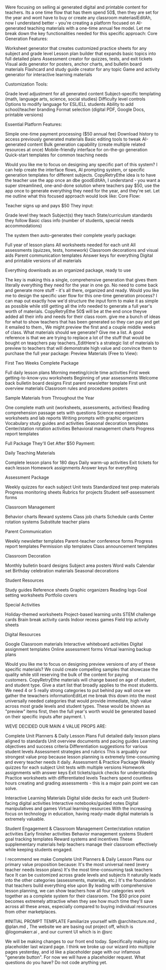 Were focusing on selling ai generated digital and printable content for teachers. Its a one time flow that has them spend 50$, then they are set for the year and wont have to buy or create any classroom materiaslEditAh, now I understand better - you're creating a platform focused on AI-generated teaching materials with a one-time annual fee model. Let me break down the key functionalities needed for this specific approach:
Core Generation Features:

Worksheet generator that creates customized practice sheets for any subject and grade level
Lesson plan builder that expands basic topics into full detailed plans
Assessment creator for quizzes, tests, and exit tickets
Visual aids generator for posters, anchor charts, and bulletin board materials
Flashcard and study guide creator for any topic
Game and activity generator for interactive learning materials

Customization Tools:

Grade level adjustment for all generated content
Subject-specific templating (math, language arts, science, social studies)
Difficulty level controls
Options to modify language for ESL/ELL students
Ability to add school/teacher branding
Format selection (digital PDF, Google Docs, printable versions)

Essential Platform Features:

Simple one-time payment processing ($50 annual fee)
Download history to access previously generated materials
Basic editing tools to tweak AI-generated content
Bulk generation capability (create multiple related resources at once)
Mobile-friendly interface for on-the-go generation
Quick-start templates for common teaching needs

Would you like me to focus on designing any specific part of this system? I can help create the interface flows, AI prompting system, or specific generation templates for different subjects. CopyRetryEthe idea is to have the teacher use the app once an dbe goodEditAh, I understand - you want a super streamlined, one-and-done solution where teachers pay $50, use the app once to generate everything they need for the year, and they're set. Let me outline what this focused approach would look like:
Core Flow:

Teacher signs up and pays $50
They input:

Grade level they teach
Subject(s) they teach
State/curriculum standards they follow
Basic class info (number of students, special needs accommodations)


The system then auto-generates their complete yearly package:

Full year of lesson plans
All worksheets needed for each unit
All assessments (quizzes, tests, homework)
Classroom decorations and visual aids
Parent communication templates
Answer keys for everything
Digital and printable versions of all materials


Everything downloads as an organized package, ready to use

The key is making this a single, comprehensive generation that gives them literally everything they need for the year in one go. No need to come back and generate more stuff - it's all there, organized and ready.
Would you like me to design the specific user flow for this one-time generation process? I can map out exactly how we'd structure the input form to make it as simple as possible while still getting all the info needed to generate a full year's worth of materials. CopyRetryEthe 50$ will be at the end once theyve added all their info and needs for their class room. give me a bunch of ideas for what to show teachers that has been generated so they can pay and get it emailed to them., We might preview the first and a couple middle weeks of class. What materials should we generate? Give me a list. A good reference is that we are trying to replace a lot of the stuff that would be bought on teaqchers pay teachers.,EditHere's a strategic list of materials to preview to teachers that will demonstrate high value and convince them to purchase the full year package:
Preview Materials (Free to View):

First Two Weeks Complete Package


Full daily lesson plans
Morning meeting/circle time activities
First week getting-to-know-you worksheets
Beginning of year assessments
Welcome back bulletin board designs
First parent newsletter template
First unit overview materials
Classroom rules and procedures posters


Sample Materials from Throughout the Year


One complete math unit (worksheets, assessments, activities)
Reading comprehension passage sets with questions
Science experiment worksheets and lab reports
Writing prompts with graphic organizers
Vocabulary study guides and activities
Seasonal decoration templates
Center/station rotation activities
Behavioral management charts
Progress report templates

Full Package They'll Get After $50 Payment:

Daily Teaching Materials


Complete lesson plans for 180 days
Daily warm-up activities
Exit tickets for each lesson
Homework assignments
Answer keys for everything


Assessment Package


Weekly quizzes for each subject
Unit tests
Standardized test prep materials
Progress monitoring sheets
Rubrics for projects
Student self-assessment forms


Classroom Management


Behavior charts
Reward systems
Class job charts
Schedule cards
Center rotation systems
Substitute teacher plans


Parent Communication


Weekly newsletter templates
Parent-teacher conference forms
Progress report templates
Permission slip templates
Class announcement templates


Classroom Decoration


Monthly bulletin board designs
Subject area posters
Word walls
Calendar set
Birthday celebration materials
Seasonal decorations


Student Resources


Study guides
Reference sheets
Graphic organizers
Reading logs
Goal setting worksheets
Portfolio covers


Special Activities


Holiday-themed worksheets
Project-based learning units
STEM challenge cards
Brain break activity cards
Indoor recess games
Field trip activity sheets


Digital Resources


Google Classroom materials
Interactive whiteboard activities
Digital assignment templates
Online assessment forms
Virtual learning backup plans

Would you like me to focus on designing preview versions of any of these specific materials? We could create compelling samples that showcase the quality while still reserving the bulk of the content for paying customers. CopyRetryEthe materials will change based on age of student, and student type. Give a start list that broadly applies to the most students. We need 4 or 5 really strong categories to put behind pay wall once we gather the tewachers informationEditLet me break this down into the most universally needed categories that would provide immediate, high value across most grade levels and student types. These would be shown as "preview" items first, then the full year's worth would be generated based on their specific inputs after payment.
\



WEVE DECIDED OUR MAIN 4 VALUE PROPS ARE:

Complete Unit Planners & Daily Lesson Plans
    Full detailed daily lesson plans aligned to standards
    Unit overview documents and pacing guides
    Learning objectives and success criteria
    Differentiation suggestions for various student levels
    Assessment strategies and rubrics
        This is arguably our strongest value prop because lesson planning is extremely time-consuming and every teacher needs it daily.
Assessment & Practice Package
    Weekly quizzes for each subject
    Unit tests with multiple versions
    Homework assignments with answer keys
    Exit tickets/quick checks for understanding
    Practice worksheets with differentiated levels
        Teachers spend countless hours creating and grading assessments - this is a major pain point we can solve.
        
Interactive Learning Materials
    Digital slide decks for each unit
    Student-facing digital activities
    Interactive notebooks/guided notes
    Digital manipulatives and games
    Virtual learning resources
        With the increasing focus on technology in education, having ready-made digital materials is extremely valuable.

Student Engagement & Classroom Management
    Center/station rotation activities
    Early finisher activities
    Behavior management systems
    Student goal tracking templates
    Reward systems and incentives
        These supplementary materials help teachers manage their classroom effectively while keeping students engaged.

I recommend we make Complete Unit Planners & Daily Lesson Plans our primary value proposition because:
It's the most universal need (every teacher needs lesson plans)
It's the most time-consuming task teachers face
It can be customized across grade levels and subjects
It naturally leads into the other categories (assessments, materials, etc.)
It's the foundation that teachers build everything else upon
By leading with comprehensive lesson planning, we can show teachers how all four categories work together as a complete system for their classroom. The $50 price point becomes extremely attractive when they see how much time they'll save across all these areas, especially compared to buying individual resources from other marketplaces.






#INITIAL PROMPT TEMPLATE
Familiarize yourself with @architecture.md , @plan.md , The website we are basing out project off, which is @logomakerr.ai , and our current UI which is in @src 

We will be making changes to our front end today. Specifically making our placeholder last wizard page. I think we broke up our wizard into multiple pages yesterday, and id like a placeholder page with our infamous "generate button". For now we will have a placeholder request. What questions do you have? Do not code anything yet.